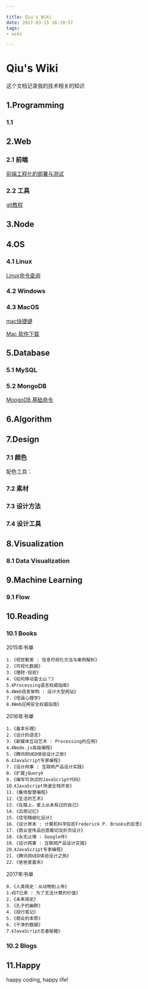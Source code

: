 ```yaml
---

title: Qiu's Wiki
date: 2017-03-15 16:19:57
tags:
- wiki

---
```


# Qiu's Wiki

这个文档记录我的技术相关的知识

## 1.Programming

### 1.1 



## 2.Web

### 2.1 前端

[前端工程化的部署与测试](https://segmentfault.com/a/1190000009165899)

### 2.2 工具

[git教程](http://www.liaoxuefeng.com/wiki/0013739516305929606dd18361248578c67b8067c8c017b000)

## 3.Node

## 4.OS

### 4.1 Linux

[Linux命令查询](http://man.linuxde.net/)

### 4.2 Windows

### 4.3 MacOS

[mac快捷键](https://support.apple.com/zh-cn/HT201236)

[Mac 软件下载](http://xclient.info/)

## 5.Database

### 5.1 MySQL

### 5.2 MongoDB

[MoogoDB 基础命令](http://blog.csdn.net/piaocoder/article/details/52384756)

## 6.Algorithm

## 7.Design

### 7.1 颜色

配色工具：


### 7.2 素材

### 7.3 设计方法

### 7.4 设计工具

## 8.Visualization

### 8.1 Data Visualization

## 9.Machine Learning

### 9.1 Flow

## 10.Reading

### 10.1 Books

2015年书单

    1.《视觉繁美 : 信息可视化方法与案例解析》
    2.《可视化数据》
    3.《理财·投资》
    4.《如何移动富士山？》
    5.《Processing语言权威指南》
    6.《Web信息架构 : 设计大型网站》
    7.《怪诞心理学》
    8.《Web应用安全权威指南》

2016年书单

    1.《基本乐理》
    2.《设计的语言》
    3.《新媒体互动艺术 : Processing的应用》
    4.《Node.js高级编程》
    5.《腾讯网UED体验设计之旅》
    6.《JavaScript专家编程》
    7.《设计网事 : 互联网产品设计实践》
    8.《扩展jQuery》
    9.《编写可测试的JavaScript代码》
    10.《JavaScript快速全栈开发》
    11.《集体智慧编程》
    12.《生活的艺术》
    13.《在路上，爱上从未有过的自己》
    14.《云南记忆》
    15.《住宅精细化设计》
    16.《设计原本 : 计算机科学巨匠Frederick P. Brooks的反思》
    17.《商业宣传品创意裁切及折页设计》
    18.《永无止境 : Google传》
    19.《设计网事 : 互联网产品设计实践》
    20.《JavaScript专家编程》
    21.《腾讯网UED体验设计之旅》
    22.《爸爸爱喜禾》


2017年书单

    0.《人类简史：从动物到上帝》
    1.《DT已来 : 为了无法计算的价值》
    2.《未来简史》
    3.《孔子的幽默》
    4.《投行笔记》
    5.《商业的本质》
    6.《干净的数据》
    7.《JavaScript忍者秘籍》
### 10.2 Blogs

## 11.Happy

happy coding, happy life!
